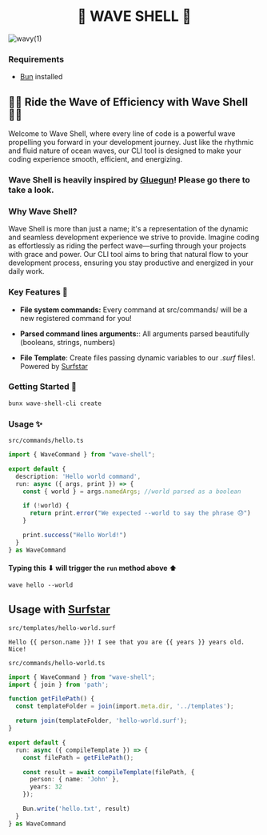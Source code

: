 <div align="center">

  # 🌊 WAVE SHELL 🌊
</div>

![wavy(1)](https://github.com/ChristoferMendes/wave-shell/assets/107426464/2cb37816-36da-438c-95dd-419e2ecdba49)

### Requirements

- [Bun](https://bun.sh/) installed


## 🏄‍♂️ Ride the Wave of Efficiency with Wave Shell 🏄‍♀️

Welcome to Wave Shell, where every line of code is a powerful wave propelling you forward in your development journey. Just like the rhythmic and fluid nature of ocean waves, our CLI tool is designed to make your coding experience smooth, efficient, and energizing.

### Wave Shell is heavily inspired by [Gluegun](https://github.com/infinitered/gluegun)! Please go there to take a look.

### Why Wave Shell?

Wave Shell is more than just a name; it's a representation of the dynamic and seamless development experience we strive to provide. Imagine coding as effortlessly as riding the perfect wave—surfing through your projects with grace and power. Our CLI tool aims to bring that natural flow to your development process, ensuring you stay productive and energized in your daily work.

### Key Features 🚀

- **File system commands:** Every command at src/commands/ will be a new registered command for you!

- **Parsed command lines arguments:**: All arguments parsed beautifully (booleans, strings, numbers)

- **File Template**: Create files passing dynamic variables to our *.surf* files!. Powered by [Surfstar](https://github.com/ChristoferMendes/surfstar)

### Getting Started 🌊

```bash
bunx wave-shell-cli create
```

### Usage ✨
`src/commands/hello.ts`
```ts
import { WaveCommand } from "wave-shell";

export default {
  description: 'Hello world command',
  run: async ({ args, print }) => {
    const { world } = args.namedArgs; //world parsed as a boolean

    if (!world) {
      return print.error("We expected --world to say the phrase 😓")
    }

    print.success("Hello World!")
  }
} as WaveCommand

```

#### Typing this ⬇ will trigger the `run` method above ⬆ 
```shell
wave hello --world
```

## Usage with [Surfstar](https://github.com/ChristoferMendes/surfstar)

`src/templates/hello-world.surf`
```surf
Hello {{ person.name }}! I see that you are {{ years }} years old. Nice!
```

`src/commands/hello-world.ts`
```ts
import { WaveCommand } from "wave-shell";
import { join } from 'path';

function getFilePath() {
  const templateFolder = join(import.meta.dir, '../templates');

  return join(templateFolder, 'hello-world.surf');
}

export default {
  run: async ({ compileTemplate }) => {
    const filePath = getFilePath();

    const result = await compileTemplate(filePath, {
      person: { name: 'John' },
      years: 32
    });

    Bun.write('hello.txt', result)
  }
} as WaveCommand
```
